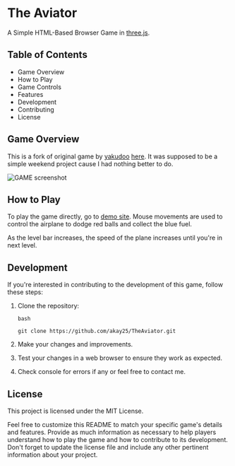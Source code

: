 # The Aviator

A Simple HTML-Based Browser Game in [three.js](https://threejs.org/).

## Table of Contents

- Game Overview
- How to Play
- Game Controls
- Features
- Development
- Contributing
- License

## Game Overview

This is a fork of original game by [yakudoo](https://github.com/yakudoo) [here](https://github.com/yakudoo/TheAviator.git). It was supposed to be a simple weekend project cause I had nothing better to do.

![GAME screenshot](https://raw.githubusercontent.com/akay25/TheAviator/master/media/screenshot.png 'Game screeshot')

## How to Play

To play the game directly, go to [demo site](https://akay25.github.io/TheAviator/).
Mouse movements are used to control the airplane to dodge red balls and collect the blue fuel.

As the level bar increases, the speed of the plane increases until you're in next level.

## Development

If you're interested in contributing to the development of this game, follow these steps:

1. Clone the repository:

   ```
   bash

   git clone https://github.com/akay25/TheAviator.git
   ```

2. Make your changes and improvements.

3. Test your changes in a web browser to ensure they work as expected.

4. Check console for errors if any or feel free to contact me.

## License

This project is licensed under the MIT License.

Feel free to customize this README to match your specific game's details and features. Provide as much information as necessary to help players understand how to play the game and how to contribute to its development. Don't forget to update the license file and include any other pertinent information about your project.
